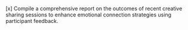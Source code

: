 [x] Compile a comprehensive report on the outcomes of recent creative sharing sessions to enhance emotional connection strategies using participant feedback.
